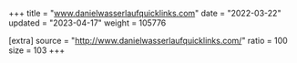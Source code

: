 +++
title = "www.danielwasserlaufquicklinks.com"
date = "2022-03-22"
updated = "2023-04-17"
weight = 105776

[extra]
source = "http://www.danielwasserlaufquicklinks.com/"
ratio = 100
size = 103
+++
